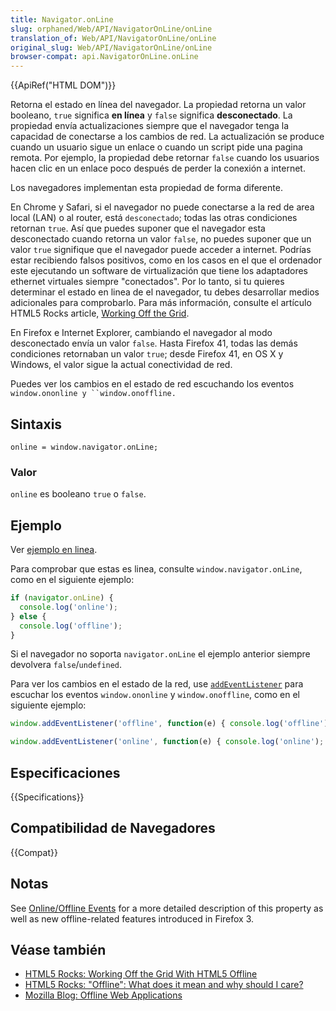 ```yaml
---
title: Navigator.onLine
slug: orphaned/Web/API/NavigatorOnLine/onLine
translation_of: Web/API/NavigatorOnLine/onLine
original_slug: Web/API/NavigatorOnLine/onLine
browser-compat: api.NavigatorOnLine.onLine
---
```

{{ApiRef("HTML DOM")}}

Retorna el estado en línea del navegador. La propiedad retorna un valor booleano, `true` significa **en línea** y `false` significa **desconectado**. La propiedad envía actualizaciones siempre que el navegador tenga la capacidad de conectarse a los cambios de red. La actualización se produce cuando un usuario sigue un enlace o cuando un script pide una pagina remota. Por ejemplo, la propiedad debe retornar `false` cuando los usuarios hacen clic en un enlace poco después de perder la conexión a internet.

Los navegadores implementan esta propiedad de forma diferente.

En Chrome y Safari, si el navegador no puede conectarse a la red de area local (LAN) o al router, está `desconectado`; todas las otras condiciones retornan `true`. Así que puedes suponer que el navegador esta desconectado cuando retorna un valor `false`, no puedes suponer que un valor `true` signifique que el navegador puede acceder a internet. Podrías estar recibiendo falsos positivos, como en los casos en el que el ordenador este ejecutando un software de virtualización que tiene los adaptadores ethernet virtuales siempre "conectados". Por lo tanto, si tu quieres determinar el estado en linea de el navegador, tu debes desarrollar medios adicionales para comprobarlo. Para más información, consulte el artículo HTML5 Rocks article, [Working Off the Grid](http://www.html5rocks.com/en/mobile/workingoffthegrid.html).

En Firefox e Internet Explorer, cambiando el navegador al modo desconectado envía un valor `false`. Hasta Firefox 41, todas las demás condiciones retornaban un valor `true`; desde Firefox 41, en OS X y Windows, el valor sigue la actual conectividad de red.

Puedes ver los cambios en el estado de red escuchando los eventos `window.ononline y ``window.onoffline.`

## Sintaxis

    online = window.navigator.onLine;

### Valor

`online` es booleano `true` o `false`.

## Ejemplo

Ver [ejemplo en linea](http://html5-demos.appspot.com/static/navigator.onLine.html).

Para comprobar que estas es linea, consulte `window.navigator.onLine`, como en el siguiente ejemplo:

```js
if (navigator.onLine) {
  console.log('online');
} else {
  console.log('offline');
}
```

Si el navegador no soporta `navigator.onLine` el ejemplo anterior siempre devolvera `false`/`undefined`.

Para ver los cambios en el estado de la red, use [`addEventListener`](/es/docs/Web/API/EventTarget/addEventListener) para escuchar los eventos `window.ononline` y `window.onoffline`, como en el siguiente ejemplo:

```js
window.addEventListener('offline', function(e) { console.log('offline'); });

window.addEventListener('online', function(e) { console.log('online'); });
```

## Especificaciones

{{Specifications}}

## Compatibilidad de Navegadores

{{Compat}}

## Notas

See [Online/Offline Events‎](/es/docs/Online_and_offline_events) for a more detailed description of this property as well as new offline-related features introduced in Firefox 3.

## Véase también

- [HTML5 Rocks: Working Off the Grid With HTML5 Offline](http://www.html5rocks.com/en/mobile/workingoffthegrid.html)
- [HTML5 Rocks: "Offline": What does it mean and why should I care?](http://www.html5rocks.com/en/tutorials/offline/whats-offline/)
- [Mozilla Blog: Offline Web Applications](http://hacks.mozilla.org/2010/01/offline-web-applications/)
